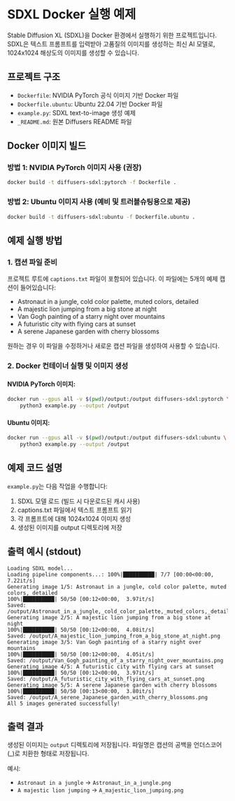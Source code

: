 # SDXL Docker 실행 예제

Stable Diffusion XL (SDXL)을 Docker 환경에서 실행하기 위한 프로젝트입니다.
SDXL은 텍스트 프롬프트를 입력받아 고품질의 이미지를 생성하는 최신 AI 모델로, 1024x1024 해상도의 이미지를 생성할 수 있습니다.

## 프로젝트 구조

- `Dockerfile`: NVIDIA PyTorch 공식 이미지 기반 Docker 파일
- `Dockerfile.ubuntu`: Ubuntu 22.04 기반 Docker 파일
- `example.py`: SDXL text-to-image 생성 예제
- `_README.md`: 원본 Diffusers README 파일

## Docker 이미지 빌드

### 방법 1: NVIDIA PyTorch 이미지 사용 (권장)
```bash
docker build -t diffusers-sdxl:pytorch -f Dockerfile .
```

### 방법 2: Ubuntu 이미지 사용 (예비 및 트러블슈팅용으로 제공)
```bash
docker build -t diffusers-sdxl:ubuntu -f Dockerfile.ubuntu .
```

## 예제 실행 방법

### 1. 캡션 파일 준비

프로젝트 루트에 `captions.txt` 파일이 포함되어 있습니다. 이 파일에는 5개의 예제 캡션이 들어있습니다:
- Astronaut in a jungle, cold color palette, muted colors, detailed
- A majestic lion jumping from a big stone at night
- Van Gogh painting of a starry night over mountains
- A futuristic city with flying cars at sunset
- A serene Japanese garden with cherry blossoms

원하는 경우 이 파일을 수정하거나 새로운 캡션 파일을 생성하여 사용할 수 있습니다.

### 2. Docker 컨테이너 실행 및 이미지 생성

#### NVIDIA PyTorch 이미지:
```bash
docker run --gpus all -v $(pwd)/output:/output diffusers-sdxl:pytorch \
    python3 example.py --output /output
```

#### Ubuntu 이미지:
```bash
docker run --gpus all -v $(pwd)/output:/output diffusers-sdxl:ubuntu \
    python3 example.py --output /output
```

## 예제 코드 설명

`example.py`는 다음 작업을 수행합니다:
1. SDXL 모델 로드 (빌드 시 다운로드된 캐시 사용)
2. captions.txt 파일에서 텍스트 프롬프트 읽기
3. 각 프롬프트에 대해 1024x1024 이미지 생성
4. 생성된 이미지를 output 디렉토리에 저장

## 출력 예시 (stdout)
```
Loading SDXL model...
Loading pipeline components...: 100%|██████████| 7/7 [00:00<00:00,  7.22it/s]
Generating image 1/5: Astronaut in a jungle, cold color palette, muted colors, detailed
100%|██████████| 50/50 [00:12<00:00,  3.97it/s]
Saved: /output/Astronaut_in_a_jungle,_cold_color_palette,_muted_colors,_detailed.png
Generating image 2/5: A majestic lion jumping from a big stone at night
100%|██████████| 50/50 [00:12<00:00,  4.08it/s]
Saved: /output/A_majestic_lion_jumping_from_a_big_stone_at_night.png
Generating image 3/5: Van Gogh painting of a starry night over mountains
100%|██████████| 50/50 [00:12<00:00,  4.05it/s]
Saved: /output/Van_Gogh_painting_of_a_starry_night_over_mountains.png
Generating image 4/5: A futuristic city with flying cars at sunset
100%|██████████| 50/50 [00:12<00:00,  3.97it/s]
Saved: /output/A_futuristic_city_with_flying_cars_at_sunset.png
Generating image 5/5: A serene Japanese garden with cherry blossoms
100%|██████████| 50/50 [00:13<00:00,  3.80it/s]
Saved: /output/A_serene_Japanese_garden_with_cherry_blossoms.png
All 5 images generated successfully!
```

## 출력 결과

생성된 이미지는 `output` 디렉토리에 저장됩니다. 파일명은 캡션의 공백을 언더스코어(_)로 치환한 형태로 저장됩니다.

예시:
- `Astronaut in a jungle` → `Astronaut_in_a_jungle.png`
- `A majestic lion jumping` → `A_majestic_lion_jumping.png`
